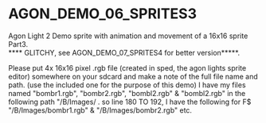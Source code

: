 # AGON_DEMO_06_SPRITES3
Agon Light 2 Demo sprite with animation and movement of a 16x16 sprite Part3.<br>
**** GLITCHY, see AGON_DEMO_07_SPRITES4 for better version*****.

Please put 4x 16x16 pixel .rgb file (created in sped, the agon lights sprite editor) somewhere on your sdcard and make a note of the full file name and path. (use the included one for the purpose of this demo) I have my files named "bombr1.rgb", "bombr2.rgb", "bombl2.rgb" & "bombl2.rgb"  in the following path "/B/Images/ . so line 180 TO 192, I have the following for F$ "/B/Images/bombr1.rgb" & "/B/Images/bombr2.rgb" etc.
